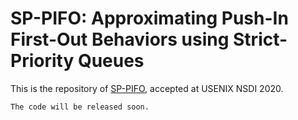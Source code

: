 # SP-PIFO: Approximating Push-In First-Out Behaviors using Strict-Priority Queues

This is the repository of [SP-PIFO](https://nsg.ee.ethz.ch/publications/), accepted at USENIX NSDI 2020.

```bash
The code will be released soon.
```